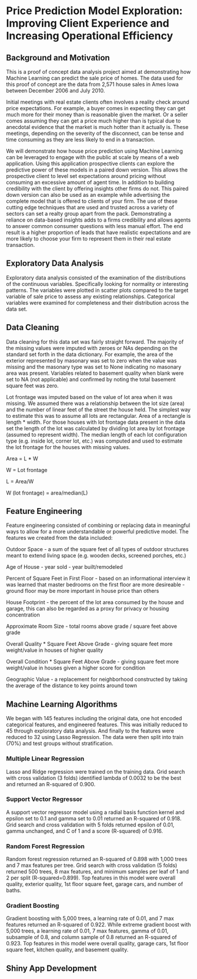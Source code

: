 # Price Prediction Model Exploration: Improving Client Experience and Increasing Operational Efficiency


## Background and Motivation

This is a proof of concept data analysis project aimed at demonstrating how Machine 
Learning can predict the sale price of homes. The data used for this proof of concept 
are the data from 2,571 house sales in Ames Iowa between December 2006 and July 2010. 

Initial meetings with real estate clients often involves a reality check around price 
expectations. For example, a buyer comes in expecting they can get much more for their 
money than is reasonable given the market. Or a seller comes assuming they can get a 
price much higher than is typical due to anecdotal evidence that the market is much 
hotter than it actually is. These meetings, depending on the severity of the disconnect,
can be tense and time consuming as they are less likely to end in a transaction.

We will demonstrate how house price prediction using Machine Learning can be leveraged 
to engage with the public at scale by means of a web application. Using this application 
prospective clients can explore the predictive power of these models in a paired down version. 
This allows the prospective client to level set expectations around pricing without 
consuming an excessive amount of agent time. In addition to building credibility with the
client by offering insights other firms do not. This paired down version can also be used as 
an example while advertising the complete model that is offered to clients of your firm. 
The use of these cutting edge techniques that are used and trusted across a variety of sectors
can set a realty group apart from the pack. Demonstrating a reliance on data-based
insights adds to a firms credibility and allows agents to answer common consumer questions 
with less manual effort. The end result is a higher proportion of leads that have 
realistic expectations and are more likely to choose your firm to represent them in 
their real estate transaction.

## Exploratory Data Analysis

Exploratory data analysis consisted of the examination of the distributions of the continuous
variables. Specifically looking for normality or interesting patterns. The variables were
plotted in scatter plots compared to the target variable of sale price to assess any 
existing relationships. Categorical variables were examined for completeness and their
distribution across the data set.

## Data Cleaning

Data cleaning for this data set was fairly straight forward. The majority of the missing
values were imputed with zeroes or NAs depending on the standard set forth in the data 
dictionary. For example, the area of the exterior represented by masonary was set to zero
when the value was missing and the masonary type was set to None indicating no masonary 
area was present. Variables related to basement quality when blank were set to NA (not 
applicable) and confirmed by noting the total basement square feet was zero.

Lot frontage was imputed based on the value of lot area when it was missing. We assumed
there was a relationship between the lot size (area) and the number of linear feet of 
the street the house held. The simplest way to estimate this was to assume all lots are 
rectangular. Area of a rectangle is length * width. For those houses with lot frontage 
data present in the data set the length of the lot was calculated by dividing lot area 
by lot frontage (assumed to represent width). The median length of each lot configuration
type (e.g. inside lot, corner lot, etc.) was computed and used to estimate the lot 
frontage for the houses with missing values.

Area = L * W

W = Lot frontage

L = Area/W

W (lot frontage) = area/median(L)

## Feature Engineering

Feature engineering consisted of combining or replacing data in meaningful ways to allow
for a more understandable or powerful predictive model. The features we created from the 
data included:

Outdoor Space - a sum of the square feet of all types of outdoor structures meant to 
extend living space (e.g. wooden decks, screened porches, etc.)

Age of House - year sold - year built/remodeled

Percent of Square Feet in First Floor - based on an informational interview it was learned
that master bedrooms on the first floor are more desireable - ground floor may be more 
important in house price than others

House Footprint - the percent of the lot area consumed by the house and garage, this can
also be regarded as a proxy for privacy or housing concentration

Approximate Room Size - total rooms above grade / square feet above grade

Overall Quality * Square Feet Above Grade - giving square feet more weight/value in houses
of higher quality 

Overall Condition * Square Feet Above Grade - giving square feet more weight/value in 
houses given a higher score for condition

Geographic Value - a replacement for neighborhood constructed by taking the average of the
distance to key points around town

## Machine Learning Algorithms

We began with 145 features including the original data, one hot encoded categorical features,
and engineered features. This was initially reduced to 45 through exploratory data analysis.
And finally to the features were reduced to 32 using Lasso Regression. The data were then 
split into train (70%) and test groups without stratification. 

### Multiple Linear Regression

Lasso and Ridge regression were trained on the training data. Grid search with cross 
validation (3 folds) identified lambda of 0.0032 to be the best and returned an R-squared
of 0.900.

### Support Vector Regressor

A support vector regressor model using a radial basis function kernel and epsilon 
set to 0.1 and gamma set to 0.01 returned an R-squared of 0.918. Grid search and cross 
validation with 5 folds returned epsilon of 0.01, gamma unchanged, and C of 1 and a score 
(R-squared) of 0.916.

### Random Forest Regression

Random forest regression returned an R-squared of 0.898 with 1,000 trees and 7 max 
features per tree. Grid search with cross validation (5 folds) returned 500 trees, 8 max
features, and minimum samples per leaf of 1 and 2 per split (R-squared=0.899). Top 
features in this model were overall quality, exterior quality, 1st floor square feet, 
garage cars, and number of baths.

### Gradient Boosting

Gradient boosting with 5,000 trees, a learning rate of 0.01, and 7 max features returned 
an R-squared of 0.922. While extreme gradient boost with 5,000 trees, a learning rate of 
0.01, 7 max features, gamma of 0.01, subsample of 0.8, and column sample of 0.8 returned an
R-squared of 0.923. Top features in this model were overall quality, garage cars, 1st floor
square feet, kitchen quality, and basement quality.


## Shiny App Development
